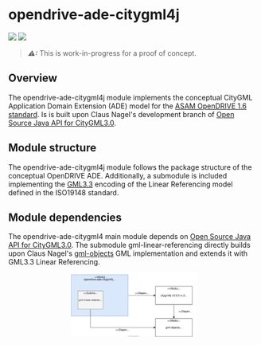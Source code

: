 # opendrive-ade-citygml4j

<a href="https://github.com/tum-gis/opendrive-ade-citygml4j/actions/workflows/build.yml" title="Build Status"><img src="https://img.shields.io/github/workflow/status/tum-gis/opendrive-ade-citygml4j/Build"></a>
<a href="https://jitpack.io/#tum-gis/opendrive-ade-citygml4j" title="JitPack"><img src="https://jitpack.io/v/tum-gis/opendrive-ade-citygml4j.svg?style=for-the-badge"></a>

> **_⚠:_** This is work-in-progress for a proof of concept.

## Overview
The opendrive-ade-citygml4j module implements the conceptual CityGML Application Domain Extension (ADE) model for the [ASAM OpenDRIVE 1.6 standard](https://www.asam.net/standards/detail/opendrive/). Is is built upon Claus Nagel's development branch of [Open Source Java API for CityGML3.0](https://github.com/citygml4j/citygml4j/tree/citygml3-devel).

## Module structure
The opendrive-ade-citygml4j module follows the package structure of the conceptual OpenDRIVE ADE. Additionally, a submodule is included implementing the [GML3.3](https://portal.ogc.org/files/?artifact_id=46568) encoding of the Linear Referencing model defined in the ISO19148 standard.

## Module dependencies
The opendrive-ade-citygml4 main module depends on [Open Source Java API for CityGML3.0](https://github.com/citygml4j/citygml4j/tree/citygml3-devel).
The submodule gml-linear-referencing directly builds upon Claus Nagel's [gml-objects](https://github.com/xmlobjects/gml-objects) GML implementation and extends it with GML3.3 Linear Referencing.
<p align="center">
  <img src="./docs/modules.svg" width="50%">
</p>
